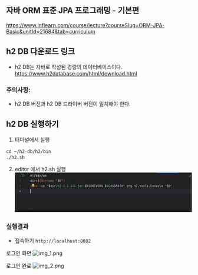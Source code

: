 ## 자바 ORM 표준 JPA 프로그래밍 - 기본편
https://www.inflearn.com/course/lecture?courseSlug=ORM-JPA-Basic&unitId=21684&tab=curriculum

## h2 DB 다운로드 링크
- h2 DB는 자바로 작성된 경량의 데이터베이스이다.
https://www.h2database.com/html/download.html
### 주의사항:
- h2 DB 버전과 h2 DB 드라이버 버전이 일치해야 한다.



## h2 DB 실행하기 

1) 터미널에서 실행
```terminal
cd ~/h2-db/h2/bin 
./h2.sh 
``` 
2) editor 에서 h2.sh 실행
![img.png](study-resource/img.png)


### 실행결과
- 접속하기 
```http://localhost:8082```

로그인 화면 
![img_1.png](study-resource/img_1.png)

로그인 완료 
![img_2.png](study-resource/img_2.png)